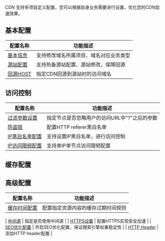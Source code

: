 CDN 支持多项自定义配置，您可以根据自身业务需要进行设置，优化您的CDN加速效果。

## 基本配置

| 配置名称     | 功能描述    |
| -------- | ----------- |
| [基本信息]() | 支持修改域名所属项目、域名对应业务类型 |
| [源站配置]()   | 支持热备源站配置、源站修改，保障回源   |
| [回源HOST](https://www.qcloud.com/doc/product/228/6293) | 指定CDN回源到源站时的访问域名          |

## 访问控制

| 配置名称     | 功能描述        |
| -------- | ----------- |
| [过滤参数设置](https://www.qcloud.com/doc/product/228/6291) | 指定节点是否忽略用户的访问URL中"?"之后的参数 | 
| [防盗链](https://www.qcloud.com/doc/product/228/6292) | 配置HTTP referer黑白名单        |
| [IP黑白名单配置](https://www.qcloud.com/doc/product/228/6298) | 支持设置IP黑白名单，进行访问控制 |
| [IP访问限频配置](https://www.qcloud.com/doc/product/228/6420) | 支持单IP单节点访问限频配置 |


## 缓存配置


## 高级配置

| 配置名称                                     | 功能描述                      |
| ---------------------------------------- | ------------------------- |
| [缓存时间配置](https://www.qcloud.com/doc/product/228/6290) | 配置指定资源内容的缓存过期时间规则         |



| [中间源](https://www.qcloud.com/doc/product/228/6294) | 指定是否使用中间源                 |
| [HTTPS设置](https://www.qcloud.com/doc/product/228/6295) | 配置HTTPS实现安全加速             |
| [SEO优化配置](https://www.qcloud.com/doc/product/228/6297) | 开启SEO优化配置，保证搜索引擎权重稳定性     |
| [HTTP Header](https://www.qcloud.com/doc/product/228/6296) | 添加HTTP header配置           |

